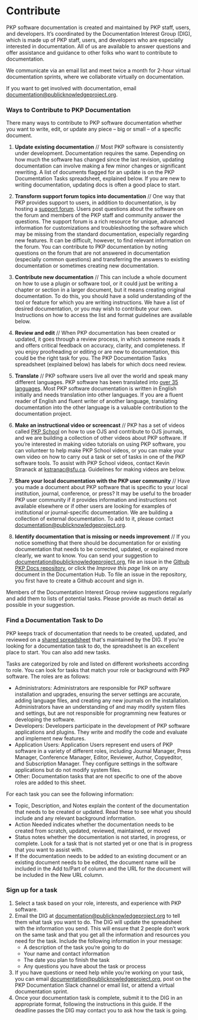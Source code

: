 # Contribute

PKP software documentation is created and maintained by PKP staff, users, and developers. It’s coordinated by the Documentation Interest Group (DIG), which is made up of PKP staff, users, and developers who are especially interested in documentation. All of us are available to answer questions and offer assistance and guidance to other folks who want to contribute to documentation.  

We communicate via an email list and meet twice a month for 2-hour virtual documentation sprints, where we collaborate virtually on documentation.  

If you want to get involved with documentation, email [documentation@publicknowledgeproject.org](mailto:documentation@publicknowledgeproject.org).

### Ways to Contribute to PKP Documentation

There many ways to contribute to PKP software documentation whether you want to write, edit, or update any piece – big or small – of a specific document.

1. **Update existing documentation** // Most PKP software is consistently under development. Documentation requires the same. Depending on how much the software has changed since the last revision, updating documentation can involve making a few minor changes or significant rewriting. A list of documents flagged for an update is on the PKP Documentation Tasks spreadsheet, explained below. If you are new to writing documentation, updating docs is often a good place to start.

2. **Transform support forum topics into documentation** // One way that PKP provides support to users, in addition to documentation, is by hosting a [support forum](https://forum.pkp.sfu.ca/). Users post questions about the software on the forum and members of the PKP staff and community answer the questions. The support forum is a rich resource for unique, advanced information for customizations and troubleshooting the software which may be missing from the standard documentation, especially regarding new features. It can be difficult, however, to find relevant information on the forum. You can contribute to PKP documentation by noting questions on the forum that are not answered in documentation (especially common questions) and transferring the answers to existing documentation or sometimes creating new documentation.

3. **Contribute new documentation** // This can include a whole document on how to use a plugin or software tool, or it could just be writing a chapter or section in a larger document, but it means creating original documentation. To do this, you should have a solid understanding of the tool or feature for which you are writing instructions. We have a list of desired documentation, or you may wish to contribute your own. Instructions on how to access the list and format guidelines are available below.

4. **Review and edit** // When PKP documentation has been created or updated, it goes through a review process, in which someone reads it and offers critical feedback on accuracy, clarity, and completeness. If you enjoy proofreading or editing or are new to documentation, this could be the right task for you. The PKP Documentation Tasks spreadsheet (explained below) has labels for which docs need review.

5. **Translate** // PKP software users live all over the world and speak many different languages. PKP software has been translated into [over 35 languages](https://pkp.sfu.ca/developers/translation/). Most PKP software documentation is written in English initially and needs translation into other languages. If you are a fluent reader of English and fluent writer of another language, translating documentation into the other language is a valuable contribution to the documentation project. <!-- note here on how translations are managed -->

6. **Make an instructional video or screencast** // PKP has a set of videos called [PKP School](https://pkpschool.sfu.ca/) on how to use OJS and contribute to OJS journals, and we are building a collection of other videos about PKP software. If you’re interested in making video tutorials on using PKP software, you can volunteer to help make PKP School videos, or you can make your own video on how to carry out a task or set of tasks in one of the PKP software tools. To assist with PKP School videos, contact Kevin Stranack at kstranac@sfu.ca. Guidelines for making videos are below.

7. **Share your local documentation with the PKP user community** // Have you made a document about PKP software that is specific to your local institution, journal, conference, or press? It may be useful to the broader PKP user community if it provides information and instructions not available elsewhere or if other users are looking for examples of institutional or journal-specific documentation.  We are building a collection of external documentation. To add to it, please contact [documentation@publicknowledgeproject.org](mailto:documentation@publicknowledgeproject.org).

8. **Identify documentation that is missing or needs improvement** // If you notice something that there should be documentation for or existing documentation that needs to be corrected, updated, or explained more clearly, we want to know. You can send your suggestion to [documentation@publicknowledgeproject.org](mailto:documentation@publicknowledgeproject.org), file an issue in the [Github PKP Docs repository](https://github.com/pkp/pkp-docs), or click the *Improve this page* link on any document in the Documentation Hub. To file an issue in the repository, you first have to create a Github account and sign in. 

Members of the Documentation Interest Group review suggestions regularly and add them to lists of potential tasks. Please provide as much detail as possible in your suggestion.

### Find a Documentation Task to Do

PKP keeps track of documentation that needs to be created, updated, and reviewed on a [shared spreadsheet](https://docs.google.com/spreadsheets/d/1bo0etXPjDxC_xdmOGCdwAtdXv85ojdqRdNr3sfMD2aU/) that's maintained by the DIG. If you're looking for a documentation task to do, the spreadsheet is an excellent place to start. You can also add new tasks.  

Tasks are categorized by role and listed on different worksheets according to role. You can look for tasks that match your role or background with PKP software. The roles are as follows:

- Administrators: Administrators are responsible for PKP software installation and upgrades, ensuring the server settings are accurate, adding language files, and creating any new journals on the installation. Administrators have an understanding of and may modify system files and settings, but are not responsible for programming new features or developing the software.
- Developers: Developers participate in the development of PKP software applications and plugins. They write and modify the code and evaluate and implement new features.
- Application Users: Application Users represent end users of PKP software in a variety of different roles, including Journal Manager, Press Manager, Conference Manager, Editor, Reviewer, Author, Copyeditor, and Subscription Manager. They configure settings in the software applications but do not modify system files.
- Other: Documentation tasks that are not specific to one of the above roles are added to this sheet.

For each task you can see the following information:

- Topic, Description, and Notes explain the content of the documentation that needs to be created or updated. Read these to see what you should include and any relevant background information.
- Action Needed indicates whether the documentation needs to be created from scratch, updated, reviewed, maintained, or moved 
- Status notes whether the documentation is not started, in progress, or complete. Look for a task that is not started yet or one that is in progress that you want to assist with.
- If the documentation needs to be added to an existing document or an existing document needs to be edited, the document name will be included in the Add to/Part of column and the URL for the document will be included in the New URL column.

### Sign up for a task

1. Select a task based on your role, interests, and experience with PKP software.  
2. Email the DIG at [documentation@publicknowledgeproject.org](mailto:documentation@publicknowledgeproject.org) to tell them what task you want to do. The DIG will update the spreadsheet with the information you send. This will ensure that 2 people don’t work on the same task and that you get all the information and resources you need for the task. Include the following information in your message:
	- A description of the task you’re going to do
	- Your name and contact information 
	- The date you plan to finish the task
	- Any questions you have about the task or process 
3. If you have questions or need help while you’re working on your task, you can email documentation@publicknowledgeproject.org, post on the PKP Documentation Slack channel or email list, or attend a virtual documentation sprint.
4. Once your documentation task is complete, submit it to the DIG in an appropriate format, following the instructions in this guide. If the deadline passes the DIG may contact you to ask how the task is going. 
